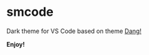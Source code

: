 # smcode
Dark theme for VS Code based on theme [Dang!](https://github.com/aaqaishtyaq/dang-vscode)

**Enjoy!**

